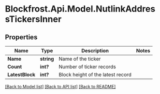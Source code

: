 # Blockfrost.Api.Model.NutlinkAddressTickersInner
## Properties

Name | Type | Description | Notes
------------ | ------------- | ------------- | -------------
**Name** | **string** | Name of the ticker | 
**Count** | **int?** | Number of ticker records | 
**LatestBlock** | **int?** | Block height of the latest record | 

[[Back to Model list]](../README.md#documentation-for-models) [[Back to API list]](../README.md#documentation-for-api-endpoints) [[Back to README]](../README.md)

